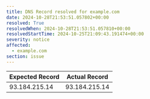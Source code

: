 ```yaml
---
title: DNS Record resolved for example.com
date: 2024-10-28T21:53:51.057802+00:00
resolved: True
resolvedWhen: 2024-10-28T21:53:51.057810+00:00
resolvedStartTime: 2024-10-25T21:09:43.191474+00:00
severity: notice
affected:
  - example.com
section: issue
---
```


| Expected Record  | Actual Record  |
|------------------|----------------|
| 93.184.215.14 | 93.184.215.14 |
